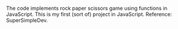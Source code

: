 The code implements rock paper scissors game using functions in JavaScript.
This is my first (sort of) project in JavaScript.
Reference: SuperSimpleDev.
